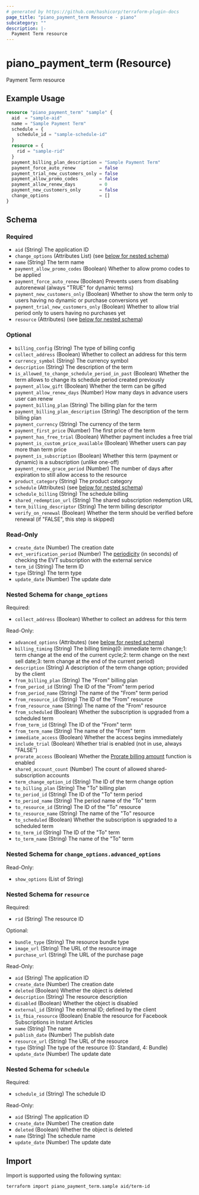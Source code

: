 ```yaml
---
# generated by https://github.com/hashicorp/terraform-plugin-docs
page_title: "piano_payment_term Resource - piano"
subcategory: ""
description: |-
  Payment Term resource
---
```


# piano_payment_term (Resource)

Payment Term resource

## Example Usage

```terraform
resource "piano_payment_term" "sample" {
  aid  = "sample-aid"
  name = "Sample Payment Term"
  schedule = {
    schedule_id = "sample-schedule-id"
  }
  resource = {
    rid = "sample-rid"
  }
  payment_billing_plan_description = "Sample Payment Term"
  payment_force_auto_renew         = false
  payment_trial_new_customers_only = false
  payment_allow_promo_codes        = false
  payment_allow_renew_days         = 0
  payment_new_customers_only       = false
  change_options                   = []
}
```

<!-- schema generated by tfplugindocs -->
## Schema

### Required

- `aid` (String) The application ID
- `change_options` (Attributes List) (see [below for nested schema](#nestedatt--change_options))
- `name` (String) The term name
- `payment_allow_promo_codes` (Boolean) Whether to allow promo codes to be applied
- `payment_force_auto_renew` (Boolean) Prevents users from disabling autorenewal (always "TRUE" for dynamic terms)
- `payment_new_customers_only` (Boolean) Whether to show the term only to users having no dynamic or purchase conversions yet
- `payment_trial_new_customers_only` (Boolean) Whether to allow trial period only to users having no purchases yet
- `resource` (Attributes) (see [below for nested schema](#nestedatt--resource))

### Optional

- `billing_config` (String) The type of billing config
- `collect_address` (Boolean) Whether to collect an address for this term
- `currency_symbol` (String) The currency symbol
- `description` (String) The description of the term
- `is_allowed_to_change_schedule_period_in_past` (Boolean) Whether the term allows to change its schedule period created previously
- `payment_allow_gift` (Boolean) Whether the term can be gifted
- `payment_allow_renew_days` (Number) How many days in advance users user can renew
- `payment_billing_plan` (String) The billing plan for the term
- `payment_billing_plan_description` (String) The description of the term billing plan
- `payment_currency` (String) The currency of the term
- `payment_first_price` (Number) The first price of the term
- `payment_has_free_trial` (Boolean) Whether payment includes a free trial
- `payment_is_custom_price_available` (Boolean) Whether users can pay more than term price
- `payment_is_subscription` (Boolean) Whether this term (payment or dynamic) is a subscription (unlike one-off)
- `payment_renew_grace_period` (Number) The number of days after expiration to still allow access to the resource
- `product_category` (String) The product category
- `schedule` (Attributes) (see [below for nested schema](#nestedatt--schedule))
- `schedule_billing` (String) The schedule billing
- `shared_redemption_url` (String) The shared subscription redemption URL
- `term_billing_descriptor` (String) The term billing descriptor
- `verify_on_renewal` (Boolean) Whether the term should be verified before renewal (if "FALSE", this step is skipped)

### Read-Only

- `create_date` (Number) The creation date
- `evt_verification_period` (Number) The <a href = "https://docs.piano.io/external-service-term/#externaltermverification">periodicity</a> (in seconds) of checking the EVT subscription with the external service
- `term_id` (String) The term ID
- `type` (String) The term type
- `update_date` (Number) The update date

<a id="nestedatt--change_options"></a>
### Nested Schema for `change_options`

Required:

- `collect_address` (Boolean) Whether to collect an address for this term

Read-Only:

- `advanced_options` (Attributes) (see [below for nested schema](#nestedatt--change_options--advanced_options))
- `billing_timing` (String) The billing timing(0: immediate term change;1: term change at the end of the current cycle;2: term change on the next sell date;3: term change at the end of the current period)
- `description` (String) A description of the term change option; provided by the client
- `from_billing_plan` (String) The "From" billing plan
- `from_period_id` (String) The ID of the "From" term period
- `from_period_name` (String) The name of the "From" term period
- `from_resource_id` (String) The ID of the "From" resource
- `from_resource_name` (String) The name of the "From" resource
- `from_scheduled` (Boolean) Whether the subscription is upgraded from a scheduled term
- `from_term_id` (String) The ID of the "From" term
- `from_term_name` (String) The name of the "From" term
- `immediate_access` (Boolean) Whether the access begins immediately
- `include_trial` (Boolean) Whether trial is enabled (not in use, always "FALSE")
- `prorate_access` (Boolean) Whether the <a href="https://docs.piano.io/upgrades/?paragraphId=b27954ef84407e4#prorate-billing-amount">Prorate billing amount</a> function is enabled
- `shared_account_count` (Number) The count of allowed shared-subscription accounts
- `term_change_option_id` (String) The ID of the term change option
- `to_billing_plan` (String) The "To" billing plan
- `to_period_id` (String) The ID of the "To" term period
- `to_period_name` (String) The period name of the "To" term
- `to_resource_id` (String) The ID of the "To" resource
- `to_resource_name` (String) The name of the "To" resource
- `to_scheduled` (Boolean) Whether the subscription is upgraded to a scheduled term
- `to_term_id` (String) The ID of the "To" term
- `to_term_name` (String) The name of the "To" term

<a id="nestedatt--change_options--advanced_options"></a>
### Nested Schema for `change_options.advanced_options`

Read-Only:

- `show_options` (List of String)



<a id="nestedatt--resource"></a>
### Nested Schema for `resource`

Required:

- `rid` (String) The resource ID

Optional:

- `bundle_type` (String) The resource bundle type
- `image_url` (String) The URL of the resource image
- `purchase_url` (String) The URL of the purchase page

Read-Only:

- `aid` (String) The application ID
- `create_date` (Number) The creation date
- `deleted` (Boolean) Whether the object is deleted
- `description` (String) The resource description
- `disabled` (Boolean) Whether the object is disabled
- `external_id` (String) The external ID; defined by the client
- `is_fbia_resource` (Boolean) Enable the resource for Facebook Subscriptions in Instant Articles
- `name` (String) The name
- `publish_date` (Number) The publish date
- `resource_url` (String) The URL of the resource
- `type` (String) The type of the resource (0: Standard, 4: Bundle)
- `update_date` (Number) The update date


<a id="nestedatt--schedule"></a>
### Nested Schema for `schedule`

Required:

- `schedule_id` (String) The schedule ID

Read-Only:

- `aid` (String) The application ID
- `create_date` (Number) The creation date
- `deleted` (Boolean) Whether the object is deleted
- `name` (String) The schedule name
- `update_date` (Number) The update date

## Import

Import is supported using the following syntax:

```shell
terraform import piano_payment_term.sample aid/term-id
```
